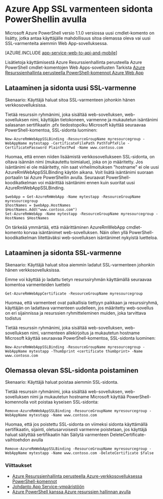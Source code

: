 <properties
    pageTitle="SSL-varmenteita sidonta PowerShellin avulla"
    description="Lue, miten haluat sitoa SSL-varmenteita koodiin PowerShellin avulla."
    services="app-service\web"
    documentationCenter=""
    authors="ahmedelnably"
    manager="stefsch"
    editor=""/>

<tags
    ms.service="app-service-web"
    ms.workload="web"
    ms.tgt_pltfrm="na"
    ms.devlang="na"
    ms.topic="article"
    ms.date="01/13/2016"
    ms.author="ahmedelnably"/>

# <a name="azure-app-service-ssl-certificate-binding-using-powershell"></a>Azure App SSL varmenteen sidonta PowerShellin avulla #

Microsoft Azure PowerShell versio 1.1.0 versiossa uusi cmdlet-komento on lisätty, jotka antaa käyttäjälle mahdollisuus sitoa olemassa oleva vai uusi SSL-varmenteita aiemmin Web App-sovelluksessa.

[AZURE.INCLUDE [app-service-web-to-api-and-mobile](../../includes/app-service-web-to-api-and-mobile.md)] 

Lisätietoja käyttämisestä Azure Resurssienhallinta perusteella Azure PowerShell cmdlet-komentojen Web Apps-sovellusten Tarkista [Azure Resurssienhallinta perusteella PowerShell-komennot Azure Web App](app-service-web-app-azure-resource-manager-powershell.md)

## <a name="uploading-and-binding-a-new-ssl-certificate"></a>Lataaminen ja sidonta uusi SSL-varmenne ##

Skenaario: Käyttäjä haluat sitoa SSL-varmenteen johonkin hänen verkkosovelluksissa.

Tietää resurssin ryhmänimi, joka sisältää web-sovelluksen, web-sovelluksen nimi, käyttäjän tietokoneen, varmenne ja mukautetun isäntänimi salasanan sertifikaatin .pfx tiedostopolku Microsoft käyttää seuraavaa PowerShell-komentoa, SSL-sidonta luominen:

    New-AzureRmWebAppSSLBinding -ResourceGroupName myresourcegroup -WebAppName mytestapp -CertificateFilePath PathToPfxFile -CertificatePassword PlainTextPwd -Name www.contoso.com

Huomaa, että ennen niiden lisäämistä verkkosovellukseen SSL-sidonta, on oltava isännän nimi (mukautettu toimialue), joka on jo määritetty. Jos isäntänimi ei ole määritetty, niin saat virheilmoituksen "hostname" ei ole uusi AzureRmWebAppSSLBinding käytön aikana. Voit lisätä isäntänimi suoraan portaalin tai Azure PowerShellin avulla. Seuraavat PowerShell-koodikatkelman voi määrittää isäntänimi ennen kuin suoritat uusi AzureRmWebAppSSLBinding.   
  
    $webApp = Get-AzureRmWebApp -Name mytestapp -ResourceGroupName myresourcegroup  
    $hostNames = $webApp.HostNames  
    $HostNames.Add("www.contoso.com")  
    Set-AzureRmWebApp -Name mytestapp -ResourceGroupName myresourcegroup -HostNames $HostNames   
  
On tärkeää ymmärtää, että määrittäminen AzureRmWebApp cmdlet-komento korvaa isäntänimet web-sovelluksen. Näin ollen yllä PowerShell-koodikatkelman liitettäväksi web-sovelluksen isäntänimet nykyistä luetteloa.  

## <a name="uploading-and-binding-an-existing-ssl-certificate"></a>Lataaminen ja sidonta SSL-varmenne ##

Skenaario: Käyttäjä haluat sitoa aiemmin ladatut SSL-varmenteen johonkin hänen verkkosovelluksissa.

Emme voi käyttää jo ladattu tietyn resurssiryhmän käyttämällä seuraavaa komentoa varmenteiden luettelo

    Get-AzureRmWebAppCertificate -ResourceGroupName myresourcegroup

Huomaa, että varmenteet ovat paikallisia tiettyyn paikkaan ja resurssiryhmä, käyttäjän on ladattava varmenteen uudelleen, jos määritetty web-sovellus on eri sijainnissa ja resurssien ryhmitteleminen muiden, joka tarvittava todistus 

Tietää resurssin ryhmänimi, joka sisältää web-sovelluksen, web-sovelluksen nimi, varmenteen allekirjoitus ja mukautetun hostname Microsoft käyttää seuraavaa PowerShell-komentoa, SSL-sidonta luominen:

    New-AzureRmWebAppSSLBinding -ResourceGroupName myresourcegroup -WebAppName mytestapp -Thumbprint <certificate thumbprint> -Name www.contoso.com

## <a name="deleting-an-existing-ssl-binding"></a>Olemassa olevan SSL-sidonta poistaminen  ##

Skenaario: Käyttäjä haluat poistaa aiemmin SSL-sidonta.

Tietää resurssin ryhmänimi, joka sisältää web-sovelluksen, web-sovelluksen nimi ja mukautetun hostname Microsoft käyttää PowerShell-komennolla voit poistaa kyseisen SSL-sidonta:

    Remove-AzureRmWebAppSSLBinding -ResourceGroupName myresourcegroup -WebAppName mytestapp -Name www.contoso.com

Huomaa, että jos poistettu SSL-sidonta on viimeksi sidonta käyttämällä sertifikaatin, sijainti, oletusarvoisesti varmenne poistetaan, jos käyttäjä haluat säilyttää sertifikaatin hän Säilytä varmenteen DeleteCertificate-vaihtoehdon avulla

    Remove-AzureRmWebAppSSLBinding -ResourceGroupName myresourcegroup -WebAppName mytestapp -Name www.contoso.com -DeleteCertificate $false

### <a name="references"></a>Viittaukset ###
- [Azure Resurssienhallinta perusteella Azure-verkkosovelluksessa PowerShell-komennot](app-service-web-app-azure-resource-manager-powershell.md)
- [Johdanto App Service-ympäristöön](app-service-app-service-environment-intro.md)
- [Azure PowerShell kanssa Azure resurssien hallinnan avulla](../powershell-azure-resource-manager.md)
